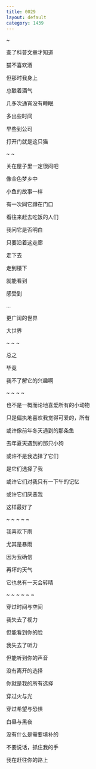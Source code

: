 ```yaml
---
title: 0029
layout: default
category: 1439
---
```


~

查了科普文章才知道

猫不喜欢酒

但那时我身上

总酿着酒气

几多次通宵没有睡眠

多出些时间

早些到公司

打开门就是这只猫



~ ~

关在屋子里一定很闷吧

像金色梦乡中

小鱼的故事一样

有一次同它蹲在门口

看往来赶去吃饭的人们

我问它是否明白

只要沿着这走廊

走下去

走到楼下

就能看到

感受到

...

更广阔的世界

大世界



~ ~ ~

总之

毕竟

我不了解它的兴趣啊



~ ~ ~ ~

也不是一概而论地喜爱所有的小动物

只是偏执地喜欢我觉得可爱的，所有

或许像前年冬天遇到的那条鱼

去年夏天遇到的那只小狗

或许不是我选择了它们

是它们选择了我

或许它们对我只有一下午的记忆

或许它们厌恶我

这样最好了



~ ~ ~ ~ ~

我喜欢下雨

尤其是暴雨

因为我确信

再坏的天气

它也总有一天会转晴



~ ~ ~ ~ ~ ~

穿过时间与空间

我失去了视力

但能看到你的脸

我失去了听力

但能听到你的声音

没有离开的选择

你就是我的所有选择

穿过火与光

穿过希望与恐惧

白昼与黑夜

没有什么是需要填补的

不要说话，抓住我的手

我在赶往你的路上
